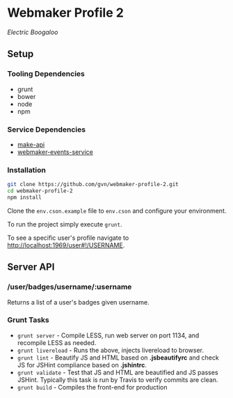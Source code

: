 # Webmaker Profile 2

*Electric Boogaloo*

## Setup

### Tooling Dependencies

- grunt
- bower
- node
- npm

### Service Dependencies

- [make-api](https://github.com/mozilla/makeapi)
- [webmaker-events-service](https://github.com/mozilla/webmaker-events-service)

### Installation

```bash
git clone https://github.com/gvn/webmaker-profile-2.git
cd webmaker-profile-2
npm install
```

Clone the `env.cson.example` file to `env.cson` and configure your environment.

To run the project simply execute `grunt`.

To see a specific user's profile navigate to [http://localhost:1969/user#!/USERNAME](http://localhost:1969/user#!/USERNAME).

## Server API

### /user/badges/username/:username

Returns a list of a user's badges given username.

### Grunt Tasks

- `grunt server` - Compile LESS, run web server on port 1134, and recompile LESS as needed.
- `grunt livereload` - Runs the above, injects livereload to browser.
- `grunt lint` - Beautify JS and HTML based on **.jsbeautifyrc** and check JS for JSHint compliance based on **.jshintrc**.
- `grunt validate` - Test that JS and HTML are beautified and JS passes JSHint. Typically this task is run by Travis to verify commits are clean.
- `grunt build` - Compiles the front-end for production
